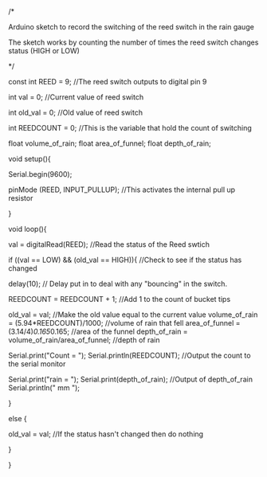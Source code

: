
 /*

Arduino sketch to record the switching of the reed switch in the rain gauge

The sketch works by counting the number of times the reed switch changes status (HIGH or LOW)

*/


const int REED = 9;                             //The reed switch outputs to digital pin 9

int val = 0;                                    //Current value of reed switch

int old_val = 0;                                //Old value of reed switch

int REEDCOUNT = 0;                              //This is the variable that hold the count of switching

float volume_of_rain;
float area_of_funnel;
float depth_of_rain;

void setup(){

 Serial.begin(9600);

 pinMode (REED, INPUT_PULLUP);                   //This activates the internal pull up resistor

}


void loop(){

 val = digitalRead(REED);                         //Read the status of the Reed swtich


 if ((val == LOW) && (old_val == HIGH)){          //Check to see if the status has changed

   delay(10);                                     // Delay put in to deal with any "bouncing" in the switch.

   REEDCOUNT = REEDCOUNT + 1;                     //Add 1 to the count of bucket tips

   old_val = val;                                 //Make the old value equal to the current value
   volume_of_rain = (5.94*REEDCOUNT)/1000;        //volume of rain that fell 
   area_of_funnel = (3.14/4)*0.165*0.165;         //area of the funnel
   depth_of_rain = volume_of_rain/area_of_funnel; //depth of rain

   Serial.print("Count = ");
   Serial.println(REEDCOUNT);                     //Output the count to the serial monitor

   Serial.print("rain = ");
   Serial.print(depth_of_rain);                  //Output of depth_of_rain
   Serial.println(" mm ");


 }


 else {

   old_val = val;                                //If the status hasn't changed then do nothing

 }

}


